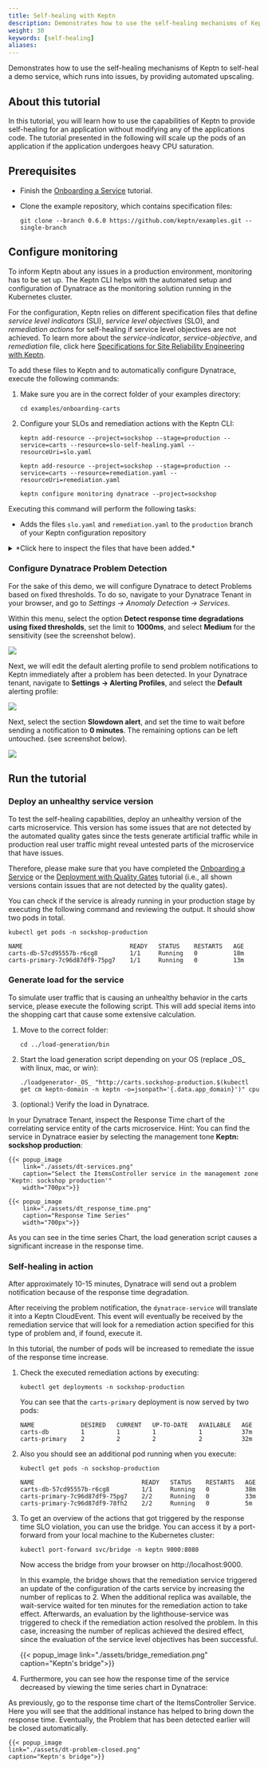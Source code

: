 ```yaml
---
title: Self-healing with Keptn
description: Demonstrates how to use the self-healing mechanisms of Keptn with Dynatrace
weight: 30
keywords: [self-healing]
aliases:
---
```

Demonstrates how to use the self-healing mechanisms of Keptn to self-heal a demo service, which runs into issues, by providing automated upscaling.

## About this tutorial

In this tutorial, you will learn how to use the capabilities of Keptn to provide self-healing for an application without modifying any of the applications code. The tutorial presented in the following will scale up the pods of an application if the application undergoes heavy CPU saturation. 

## Prerequisites

- Finish the [Onboarding a Service](../onboard-carts-service/) tutorial.

- Clone the example repository, which contains specification files:

    ```console
    git clone --branch 0.6.0 https://github.com/keptn/examples.git --single-branch
    ```

## Configure monitoring

To inform Keptn about any issues in a production environment, monitoring has to be set up. The Keptn CLI helps with the automated setup and configuration of Dynatrace as the monitoring solution running in the Kubernetes cluster. 

For the configuration, Keptn relies on different specification files that define *service level indicators* (SLI), *service level objectives* (SLO), and *remediation actions* for self-healing if service level objectives are not achieved. To learn more about the *service-indicator*, *service-objective*, and *remediation* file, click here [Specifications for Site Reliability Engineering with Keptn](https://github.com/keptn/spec/blob/0.1.1/sre.md).

To add these files to Keptn and to automatically configure Dynatrace, execute the following commands:

1. Make sure you are in the correct folder of your examples directory:
    ```
    cd examples/onboarding-carts
    ```

1. Configure your SLOs and remediation actions with the Keptn CLI:

    ```console
    keptn add-resource --project=sockshop --stage=production --service=carts --resource=slo-self-healing.yaml --resourceUri=slo.yaml
    ```

    ```console
    keptn add-resource --project=sockshop --stage=production --service=carts --resource=remediation.yaml --resourceUri=remediation.yaml
    ```

    ```console
    keptn configure monitoring dynatrace --project=sockshop
    ```

Executing this command will perform the following tasks:

  - Adds the files `slo.yaml` and `remediation.yaml` to the `production` branch of your Keptn configuration repository


<details><summary>*Click here to inspect the files that have been added.*</summary>

- `slo.yaml`

  ```yaml
  ---
  spec_version: '0.1.1'
  comparison:
    compare_with: "single_result"
    include_result_with_score: "pass"
    aggregate_function: avg
  objectives:
    - sli: response_time_p90
      pass:        # pass if (relative change <= 10% AND absolute value is < 500)
        - criteria:
            - "<=+10%" # relative values require a prefixed sign (plus or minus)
            - "<1000"   # absolute values only require a logical operator
      warning:     # if the response time is below 800ms, the result should be a warning
        - criteria:
            - "<=1200"
  total_score:
    pass: "90%"
    warning: 40%
  ```

- `remediation.yaml`

  ```yaml
  remediations:
  - name: Response time degradation
  actions:
  - action: scaling
      value: +1
  ```

</details>
</p>


### Configure Dynatrace Problem Detection

For the sake of this demo, we will configure Dynatrace to detect Problems based on fixed thresholds. To do so, navigate to your Dynatrace Tenant in your browser,
and go to *Settings -> Anomaly Detection -> Services*.

Within this menu, select the option **Detect response time degradations using fixed thresholds**, set the limit to **1000ms**, and select **Medium** for the sensitivity (see the screenshot below).

![](images/anomaly_detection.png)

Next, we will edit the default alerting profile to send problem notifications to Keptn immediately after a problem has been detected. In your Dynatrace tenant, navigate to 
**Settings -> Alerting Profiles**, and select the **Default** alerting profile:

![](images/alerting_profiles.png)

Next, select the section **Slowdown alert**, and set the time to wait before sending a notification to **0 minutes**. The remaining options can be left untouched. (see screenshot below).

![](images/default_alerting_profile.png)


## Run the tutorial

### Deploy an unhealthy service version

To test the self-healing capabilities, deploy an unhealthy version of the carts microservice. This version has some issues that are not detected by the automated quality gates since the tests generate artificial traffic while in production real user traffic might reveal untested parts of the microservice that have issues.

Therefore, please make sure that you have completed the [Onboarding a Service](../onboard-carts-service/) or the [Deployment with Quality Gates](../deployments-with-quality-gates/) tutorial (i.e., all shown versions contain issues that are not detected by the quality gates).

You can check if the service is already running in your production stage by executing the following command and reviewing the output. It should show two pods in total.

```console
kubectl get pods -n sockshop-production
```

```console
NAME                              READY   STATUS    RESTARTS   AGE
carts-db-57cd95557b-r6cg8         1/1     Running   0          18m
carts-primary-7c96d87df9-75pg7    1/1     Running   0          13m
```

### Generate load for the service

To simulate user traffic that is causing an unhealthy behavior in the carts service, please execute the following script. This will add special items into the shopping cart that cause some extensive calculation.

1. Move to the correct folder:

    ```console
    cd ../load-generation/bin
    ```

1. Start the load generation script depending on your OS (replace \_OS\_ with linux, mac, or win):

    ```console
    ./loadgenerator-_OS_ "http://carts.sockshop-production.$(kubectl get cm keptn-domain -n keptn -o=jsonpath='{.data.app_domain}')" cpu
    ```

1. (optional:) Verify the load in Dynatrace.

In your Dynatrace Tenant, inspect the Response Time chart of the correlating service entity of the carts microservice. Hint: You can find the service 
in Dynatrace easier by selecting the management tone **Keptn: sockshop production**:

    {{< popup_image
        link="./assets/dt-services.png"
        caption="Select the ItemsController service in the management zone 'Keptn: sockshop production'"
        width="700px">}}
        
    {{< popup_image
        link="./assets/dt_response_time.png"
        caption="Response Time Series"
        width="700px">}}

As you can see in the time series Chart, the load generation script causes a significant increase in the response time.

### Self-healing in action

After approximately 10-15 minutes, Dynatrace will send out a problem notification because of the response time degradation. 

After receiving the problem notification, the `dynatrace-service` will translate it into a Keptn CloudEvent. This event will eventually be received by the remediation service that will look for a 
remediation action specified for this type of problem and, if found, execute it.

In this tutorial, the number of pods will be increased to remediate the issue of the response time increase. 

1. Check the executed remediation actions by executing:

    ```console
    kubectl get deployments -n sockshop-production
    ```

    You can see that the `carts-primary` deployment is now served by two pods:

    ```console
    NAME             DESIRED   CURRENT   UP-TO-DATE   AVAILABLE   AGE
    carts-db         1         1         1            1           37m
    carts-primary    2         2         2            2           32m
    ```

1. Also you should see an additional pod running when you execute:
    ```console
    kubectl get pods -n sockshop-production
    ```

    ```console
    NAME                              READY   STATUS    RESTARTS   AGE
    carts-db-57cd95557b-r6cg8         1/1     Running   0          38m
    carts-primary-7c96d87df9-75pg7    2/2     Running   0          33m
    carts-primary-7c96d87df9-78fh2    2/2     Running   0          5m
    ```

1. To get an overview of the actions that got triggered by the response time SLO violation, you can use the bridge. You can access it by a port-forward from your local machine to the Kubernetes cluster:

    ```console 
    kubectl port-forward svc/bridge -n keptn 9000:8080
    ```

    Now access the bridge from your browser on http://localhost:9000. 

    In this example, the bridge shows that the remediation service triggered an update of the configuration of the carts service by increasing the number of replicas to 2. When the additional replica was available, the wait-service waited for ten minutes for the remediation action to take effect. Afterwards, an evaluation by the lighthouse-service was triggered to check if the remediation action resolved the problem. In this case, increasing the number of replicas achieved the desired effect, since the evaluation of the service level objectives has been successful.
    
    {{< popup_image
    link="./assets/bridge_remediation.png"
    caption="Keptn's bridge">}}
    
1. Furthermore, you can see how the response time of the service decreased by viewing the time series chart in Dynatrace:

As previously, go to the response time chart of the ItemsController Service. Here you will see that the additional instance has helped to bring down the response time.
Eventually, the Problem that has been detected earlier will be closed automatically.

    {{< popup_image
    link="./assets/dt-problem-closed.png"
    caption="Keptn's bridge">}}






